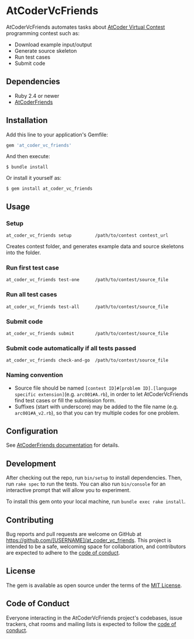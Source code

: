 # AtCoderVcFriends

AtCoderVcFriends automates tasks about [AtCoder Virtual Contest](https://not-522.appspot.com/) programming contest such as:

- Download example input/output
- Generate source skeleton
- Run test cases
- Submit code

## Dependencies

- Ruby 2.4 or newer
- [AtCoderFriends](https://github.com/nejiko96/at_coder_friends/)

## Installation

Add this line to your application's Gemfile:

```ruby
gem 'at_coder_vc_friends'
```

And then execute:

    $ bundle install

Or install it yourself as:

    $ gem install at_coder_vc_friends

## Usage

### Setup

```
at_coder_vc_friends setup         /path/to/contest contest_url
```

Creates contest folder, and generates example data and source skeletons into the folder.

### Run first test case

```
at_coder_vc_friends test-one      /path/to/contest/source_file
```

### Run all test cases

```
at_coder_vc_friends test-all      /path/to/contest/source_file
```

### Submit code

```
at_coder_vc_friends submit        /path/to/contest/source_file
```

### Submit code automatically if all tests passed

```
at_coder_vc_friends check-and-go  /path/to/contest/source_file
```

### Naming convention

- Source file should be named ```[contest ID]#[problem ID].[language specific extension]```(e.g. ```arc001#A.rb```),
  in order to let AtCoderVcFriends find test cases or fill the submission form.
- Suffixes (start with underscore) may be added to the file name (e.g. ```arc001#A_v2.rb```),
  so that you can try multiple codes for one problem.

## Configuration

See [AtCoderFriends documentation](https://github.com/nejiko96/at_coder_friends/blob/master/docs/CONFIGURATION.md) for details.

## Development

After checking out the repo, run `bin/setup` to install dependencies. Then, run `rake spec` to run the tests. You can also run `bin/console` for an interactive prompt that will allow you to experiment.

To install this gem onto your local machine, run `bundle exec rake install`. 

<!-- To release a new version, update the version number in `version.rb`, and then run `bundle exec rake release`, which will create a git tag for the version, push git commits and tags, and push the `.gem` file to [rubygems.org](https://rubygems.org). -->

## Contributing

Bug reports and pull requests are welcome on GitHub at https://github.com/[USERNAME]/at_coder_vc_friends. This project is intended to be a safe, welcoming space for collaboration, and contributors are expected to adhere to the [code of conduct](https://github.com/[USERNAME]/at_coder_vc_friends/blob/master/CODE_OF_CONDUCT.md).


## License

The gem is available as open source under the terms of the [MIT License](https://opensource.org/licenses/MIT).

## Code of Conduct

Everyone interacting in the AtCoderVcFriends project's codebases, issue trackers, chat rooms and mailing lists is expected to follow the [code of conduct](https://github.com/[USERNAME]/at_coder_vc_friends/blob/master/CODE_OF_CONDUCT.md).
